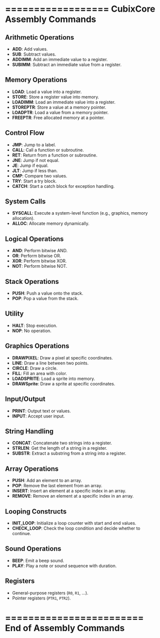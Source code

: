 ==================
CubixCore Assembly Commands
==================

Arithmetic Operations
----------------------
- **ADD**: Add values.
- **SUB**: Subtract values.
- **ADDIMM**: Add an immediate value to a register.
- **SUBIMM**: Subtract an immediate value from a register.

Memory Operations
------------------
- **LOAD**: Load a value into a register.
- **STORE**: Store a register value into memory.
- **LOADIMM**: Load an immediate value into a register.
- **STOREPTR**: Store a value at a memory pointer.
- **LOADPTR**: Load a value from a memory pointer.
- **FREEPTR**: Free allocated memory at a pointer.

Control Flow
-------------
- **JMP**: Jump to a label.
- **CALL**: Call a function or subroutine.
- **RET**: Return from a function or subroutine.
- **JNE**: Jump if not equal.
- **JE**: Jump if equal.
- **JLT**: Jump if less than.
- **CMP**: Compare two values.
- **TRY**: Start a try block.
- **CATCH**: Start a catch block for exception handling.

System Calls
-------------
- **SYSCALL**: Execute a system-level function (e.g., graphics, memory allocation).
- **ALLOC**: Allocate memory dynamically.

Logical Operations
-------------------
- **AND**: Perform bitwise AND.
- **OR**: Perform bitwise OR.
- **XOR**: Perform bitwise XOR.
- **NOT**: Perform bitwise NOT.

Stack Operations
------------------
- **PUSH**: Push a value onto the stack.
- **POP**: Pop a value from the stack.

Utility
-------
- **HALT**: Stop execution.
- **NOP**: No operation.

Graphics Operations
---------------------
- **DRAWPIXEL**: Draw a pixel at specific coordinates.
- **LINE**: Draw a line between two points.
- **CIRCLE**: Draw a circle.
- **FILL**: Fill an area with color.
- **LOADSPRITE**: Load a sprite into memory.
- **DRAWSprite**: Draw a sprite at specific coordinates.

Input/Output
------------
- **PRINT**: Output text or values.
- **INPUT**: Accept user input.

String Handling
----------------
- **CONCAT**: Concatenate two strings into a register.
- **STRLEN**: Get the length of a string in a register.
- **SUBSTR**: Extract a substring from a string into a register.

Array Operations
-----------------
- **PUSH**: Add an element to an array.
- **POP**: Remove the last element from an array.
- **INSERT**: Insert an element at a specific index in an array.
- **REMOVE**: Remove an element at a specific index in an array.

Looping Constructs
-------------------
- **INIT_LOOP**: Initialize a loop counter with start and end values.
- **CHECK_LOOP**: Check the loop condition and decide whether to continue.

Sound Operations
-----------------
- **BEEP**: Emit a beep sound.
- **PLAY**: Play a note or sound sequence with duration.

Registers
---------
- General-purpose registers (`R0`, `R1`, ...).
- Pointer registers (`PTR1`, `PTR2`).

========================
End of Assembly Commands
========================

